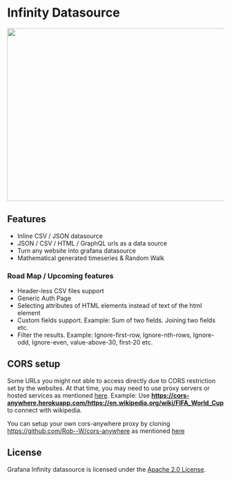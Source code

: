 # Infinity Datasource

<p align="center">
  <img align="center" src="https://user-images.githubusercontent.com/153843/92741922-03491380-f377-11ea-9c31-9a744afd3388.png" width="800" height="400"/>
</p>

## Features

* Inline CSV / JSON datasource
* JSON / CSV / HTML / GraphQL urls as a data source
* Turn any website into grafana datasource
* Mathematical generated timeseries & Random Walk

### Road Map / Upcoming features

* Header-less CSV files support
* Generic Auth Page
* Selecting attributes of HTML elements instead of text of the html element
* Custom fields support. Example: Sum of two fields. Joining two fields etc.
* Filter the results. Example: Ignore-first-row, Ignore-nth-rows, Ignore-odd, Ignore-even, value-above-30, first-20 etc.

## CORS setup

Some URLs you might not able to access directly due to CORS restriction set by the websites. At that time, you may need to use proxy servers or hosted services as mentioned [here](https://stackoverflow.com/a/32167044/1576253). Example: Use **https://cors-anywhere.herokuapp.com/https://en.wikipedia.org/wiki/FIFA_World_Cup** to connect with wikipedia.

You can setup your own cors-anywhere proxy by cloning https://github.com/Rob--W/cors-anywhere as mentioned [here](https://stackoverflow.com/a/47085173/1576253)

## License

Grafana Infinity datasource is licensed under the [Apache 2.0 License](https://github.com/yesoreyeram/grafana-infinity-datasource/blob/master/LICENSE).
